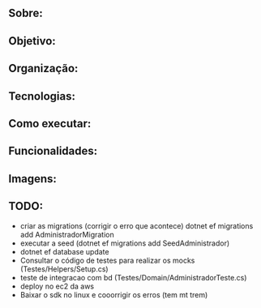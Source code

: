 ## Sobre:
## Objetivo:
## Organização:
## Tecnologias:
## Como executar:
## Funcionalidades:
## Imagens:
## TODO:
- criar as migrations (corrigir o erro que acontece)
    dotnet ef migrations add AdministradorMigration
- executar a seed (dotnet ef migrations add SeedAdministrador)
- dotnet ef database update
- Consultar o código de testes para realizar os mocks (Testes/Helpers/Setup.cs)
- teste de integracao com bd (Testes/Domain/AdministradorTeste.cs)
- deploy no ec2 da aws
- Baixar o sdk no linux e cooorrigir os erros (tem mt trem)